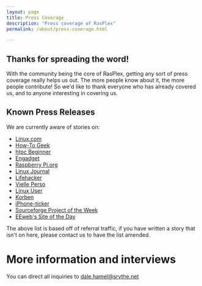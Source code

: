 ```yaml
---
layout: page
title: Press Coverage
description: "Press coverage of RasPlex"
permalink: /about/press-coverage.html

---
```


## Thanks for spreading the word!

With the community being the core of RasPlex, getting any sort of press coverage really helps us out. The more people know about it, the more people contribute! So we'd like to thank everyone who has already covered us, and to anyone interesting in covering us.

## Known Press Releases

We are currently aware of stories on:

+ <a href="https://www.linux.com/learn/turn-raspberry-pi-3-powerful-media-player-rasplex" target="_blank">Linux.com</a>
+ <a href="https://www.howtogeek.com/283136/how-to-turn-a-raspberry-pi-into-a-cheap-plex-player-with-rasplex/" target="_blank">How-To Geek</a>
+ <a href="http://www.htpcbeginner.com/install-rasplex-raspberry-pi/" target="_blank">htpc Beginner</a>
+ <a href="http://www.engadget.com/2013/03/15/plex-client-project-for-raspberry-pi-gets-a-fresh-update-and-its/" target="_blank">Engadget</a>
+ <a href="http://www.raspberrypi.org/archives/3500" target="_blank">Raspberry Pi.org</a>
+ <a href="http://www.linuxjournal.com/content/plexible-pi" target="_blank">Linux Journal</a>
+ <a href="http://lifehacker.com/5991040/rasplex-puts-plex-on-your-raspberry-pi+powered-home-theater-pc" target="_blank">Lifehacker</a>
+ <a href="http://www.veilleperso.com/home-rasplex-5987" target="_blank">Vielle Perso</a>
+ <a href="http://www.linuxuser.co.uk/news/rasplex-plex-on-raspberry-pi-beta-out-now" target="_blank">Linux User</a>
+ <a href="http://korben.info/rasplex.html" target="_blank">Korben</a>
+ <a href="http://www.iphone-ticker.de/rasplex-mit-airplay-und-airtunes-support-ein-plex-client-auf-dem-raspberry-pi-45004/" target="_blank">iPhone-ticker</a>
+ <a href="http://sourceforge.net/blog/projects-of-the-week-april-14-2014/" target="_blank">Sourceforge Project of the Week</a>
+ <a href="http://www.eeweb.com/websites/rasplex" target="_blank">EEweb's Site of the Day </a>

The above list is based off of referral traffic, if you have written a story that isn't on here, please contact us to have the list amended.

# More information and interviews

You can direct all inquiries to dale.hamel@srvthe.net

